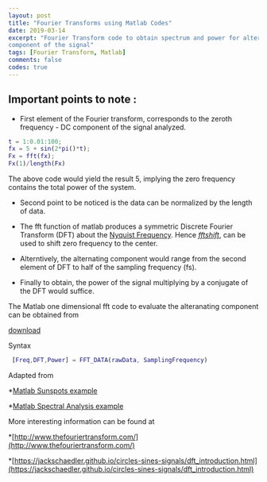 ```yaml
---
layout: post
title: "Fourier Transforms using Matlab Codes"
date: 2019-03-14
excerpt: "Fourier Transform code to obtain spectrum and power for alternating
component of the signal"
tags: [Fourier Transform, Matlab]
comments: false
codes: true
---
```


## Important points to note :
* First element of the Fourier transform, corresponds to the zeroth frequency -
DC component of the signal analyzed.

```Matlab
t = 1:0.01:100;
fx = 5 + sin(2*pi()*t);
Fx = fft(fx);
Fx(1)/length(Fx)

```

The above code would yield the result 5, implying the zero frequency contains the
total power of the system.

* Second point to be noticed is the data can be normalized by the length of data.

* The fft function of matlab produces a symmetric Discrete Fourier Transform (DFT)
about the [Nyquist Frequency](https://en.wikipedia.org/wiki/Nyquist_frequency).
Hence *[fftshift](https://www.mathworks.com/help/matlab/ref/fftshift.html)*, can
be used to shift zero frequency to the center.

* Alterntively, the alternating component would range from the second element of
DFT to half of the sampling frequency (fs).

* Finally to obtain, the power of the signal multiplying by a conjugate of the DFT
would suffice.

The Matlab one dimensional fft code to evaluate the alteranating component can
be obtained from

<a class="btn zoombtn" href="{{ site.url }}/codes/FFT_DATA.m">download  </a>

Syntax
```Matlab
 [Freq,DFT,Power] = FFT_DATA(rawData, SamplingFrequency)
```

Adapted from

*[Matlab Sunspots example](https://www.mathworks.com/help/matlab/examples/using-fft.html)

*[Matlab Spectral Analysis example](https://www.mathworks.com/help/matlab/examples/fft-for-spectral-analysis.html)

More interesting information can be found at

*[http://www.thefouriertransform.com/](http://www.thefouriertransform.com/)

*[https://jackschaedler.github.io/circles-sines-signals/dft_introduction.html](https://jackschaedler.github.io/circles-sines-signals/dft_introduction.html)
